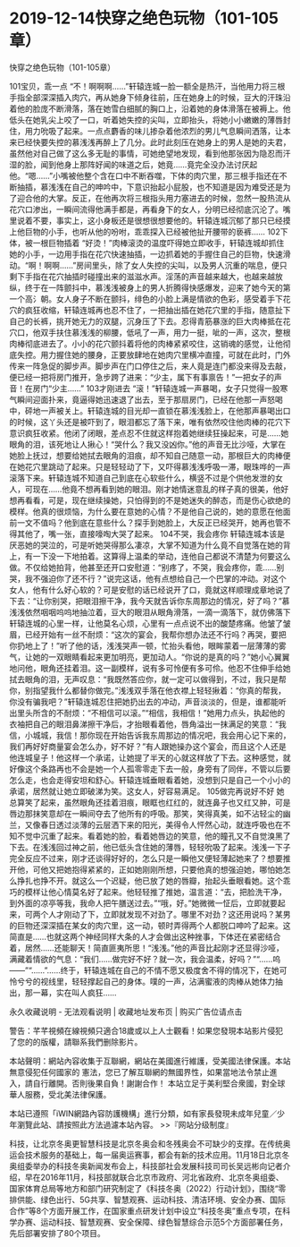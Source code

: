 # 2019-12-14快穿之绝色玩物（101-105章）



快穿之绝色玩物（101-105章）



101宝贝，乖一点   “不！啊啊啊……”轩辕连城一脸一额全是热汗，当他用力将三根手指全部深深插入肉穴，再从她身下倾身往前，压在她身上的时候，豆大的汗珠沿着他的脸庞不断滑落，落在她雪白细腻的胸口上，沿着她的身体滑落在被褥上。他低头在她乳尖上咬了一口，听着她失控的尖叫，立即抬头，将她小小嫩嫩的薄唇封住，用力吮吸了起来。一点点麝香的味儿掺杂着他浓烈的男儿气息瞬间洒落，让本来已经快要失控的慕浅浅再醉上了几分。此时此刻压在她身上的男人是她的夫君，虽然他对自己做了这么多无耻的事情，可她绝望地发现，看到他那张因为隐忍而汗湿的脸，闻到他身上那阵好闻的味道之后，她竟……竟完全没办法讨厌起他。“嗯……”小嘴被他整个含在口中不断吞噬，下体的肉穴里，那三根手指还在不断抽插，慕浅浅在自己的呻吟中，下意识抬起小屁股，也不知道是因为难受还是为了迎合他的大掌。反正，在他再次将三根指头用力塞进去的时候，忽然一股热流从花穴口渗出，一瞬间流得他满手都是，再看身下的女人，分明已经彻底沉沦了。嘴里说着不要，事实上，这小身板还是很想很想要他的。轩辕连城沉郁了那只已经摸上他巨物的小手，也听从他的吩咐，乖乖探入已经被他扯开腰带的亵裤…… 102下体，被一根巨物插着   “好烫！”肉棒滚烫的温度吓得她立即收手，轩辕连城却抓住她的小手，一边用手指在花穴快速抽插，一边抓着她的手握住自己的巨物，快速滑动。“啊！啊啊……”房间里头，除了女人失控的尖叫，以及男人沉重的喘息，便只剩下手指在花穴抽插时碰撞出来的滋滋水声。淫荡的声音越来越大，也越来越放纵，终于在一阵颤抖中，慕浅浅被身上的男人折腾得快感爆发，迎来了她今天的第一个高氵朝。女人身子不断在颤抖，绯色的小脸上满是情欲的色彩，感受着手下花穴的疯狂收缩，轩辕连城再也忍不住了，一把抽出插在她花穴里的手指，随意扯下自己的长裤，挑开她无力的双腿，沉身压了下去。忍得青筋暴涨的巨大肉棒抵在花穴口，他双手扶住慕浅浅的柳腰，低吼了一声，用力一挺，呲的一声，这次，整根肉棒彻底进去了。小小的花穴颤抖着将他的肉棒紧紧咬住，这销魂的感觉，让他彻底失控。用力握住她的腰身，正要放肆地在她肉穴里横冲直撞，可就在此时，门外传来一阵急促的脚步声。脚步声在门口停住之后，来人竟是连门都没来得及去敲，便已经一把将房门推开，急步跨了进来：“少主，属下有事禀告！”一把女子的声音！在房门“少主……” 103才刚进去   “滚！”轩辕连城一声暴喝，女子只觉得一股寒气瞬间迎面扑来，竟逼得她迅速退了出去，至于那扇房门，已经在他那一声怒喝中，砰地一声被关上。轩辕连城的目光却一直锁在慕浅浅脸上，在他那声暴喝出口的时候，这丫头还是被吓到了，眼泪都忘了落下来，唯有依然咬住他肉棒的花穴下意识疯狂收紧。他闭了闭眼，差点忍不住就这样抱着她继续狂操起来，可是……她眼角的泪，该死地让人揪心！“哭什么？我又没凶你。”他的声音无比沙哑，大掌在她脸上抚过，想要给她拭去眼角的泪痕，却不知自己随意一动，那根巨大的肉棒便在她花穴里跳动了起来。只是轻轻动了下，又吓得慕浅浅呼吸一滞，眼珠哗的一声滚落下来。轩辕连城不知道自己到底在心软些什么，横竖不过是个供他发泄的女人，可现在……他竟不想再看到她的眼泪。刚才她情迷意乱的样子真的很美，他好想再看看，可是，现在继续操她，只怕得到的不是她迷失的醉态，而是伤心欲绝的模样。他真的很烦恼，为什么要在意她的心情？不是他自己说的，她的意愿在他面前一文不值吗？他到底在意些什么？探手到她脸上，大反正已经哭开，她再也管不得其他了，嘴一张，直接嚎啕大哭了起来。 104不哭，我会疼你   轩辕连城本该是厌恶她的哭泣的，可是听她哭得那么凄凉，大掌不知道为什么竟不自觉落在她的背上，有一下没一下地拍着。这算得上温柔的举动，连他自己都说不清楚为何要这么做。不仅给她拍背，他甚至还开口安慰道：“别疼了，不哭，我会疼你，乖……别哭，我不强迫你了还不行？”说完这话，他有点想给自己一个巴掌的冲动。对这个女人，他有什么好心软的？可是安慰的话已经说开了口，竟就这样顺理成章地说了下去：“让你别哭，把眼泪擦干净，我今天就告诉你东周那边的情况，好了吗？”慕浅浅依然咽咽呜呜地抽泣着，豆大的眼泪从眼角滑落，一滴一滴落下，就仿佛落下轩辕连城的心里一样，让他莫名心烦，心里有一点点说不出的酸楚疼痛。他皱了皱眉，已经开始有一丝不耐烦：“这次的宴会，我帮你想办法还不行吗？再哭，要把你扔地上了！”听了他的话，浅浅哭声一顿，忙抬头看他，眼眸蒙着一层薄薄的雾气，让她的一双眼睛看起来更加明亮，更加动人。“你说的是真的吗？”她小心翼翼地问他，眼角还挂着泪。这一副模样，说有多可怜便有多可伶。他忍不住伸手给她拭去眼角的泪，无声叹息：“我既然答应你，就一定可以做得到，不过，我只是帮你，别指望我什么都替你做完。”浅浅双手落在他衣襟上轻轻揪着：“你真的帮我，你没有骗我吧？”轩辕连城忍住把她扔出去的冲动，声音淡淡的，但是，谁都能听出里头所含的不耐烦：“不相信可以滚。”“相信，我相信！”她用力点头，执起他的衣袖把自己的眼泪鼻涕擦干净后，才抬眼看着他，唇角溢出一抹满足的笑意：“我信，小城城，我信！那你现在开始告诉我东周那边的情况吧，我会用心记下来的，我们再好好商量宴会怎么办，好不好？”有人跟她操办这个宴会，而且这个人还是他连城皇子！他这样一个承诺，让她提了半天的心就这样放了下去。这种感觉，就好像这个条路再也不会是她一个人孤零零走下去一般，身旁有了同伴，不管以后要怎么走，也会走得安坦和舒心。轩辕连城垂眼看着她，没想到只是自己一个小小的承诺，居然就让她立即破涕为笑。这女人，好容易满足。 105做完再说好不好   她总算笑了起来，虽然眼角还挂着泪痕，眼眶也红红的，就连鼻子也又红又肿，可是唇边那抹笑意却在一瞬间夺去了他所有的呼吸。那笑，笑得真美，如不沾轻尘的幽兰，又像春日透过淡薄的云层洒下来的阳光，美得令人怦然心动，就连呼吸也在不知不觉中沉重了起来。看着她的脸，看着她唇边的笑意，他的瞳孔又不自觉溴黑了下去。在浅浅回过神之前，他已低头含住她的薄唇，轻轻吮吸了起来。浅浅一下子完全反应不过来，刚才还谈得好好的，怎么只是一瞬他又便轻薄起她来了？想要推开他，可他又把她抱得紧紧的，正如她刚刚所想，只要他真的想强迫她，哪怕她怎么挣扎也挣不开。就这么一个迟疑，他已放了她的唇瓣，抬起头垂眼看她。这个乖巧的模样让他心情莫名好了起来。他轻轻推了推她，温言道：“去，把脸洗干净，到外面的凉亭等我，我命人把午膳送过去。”“哦，好。”她微微一怔后，立即就要起来，可两个人才刚动了下，立即就发现不对劲了。哪里不对劲？这还用说吗？某男的巨物还深深插在某女的肉穴里，这一动，顿时弄得两个人都脱口呻吟了起来。这简直是……也就这两个神经同样大条的人才会做出这种挫事，下体还在紧密结合着，居然……还能聊天！简直匪夷所思！“浅浅。”他的声音比起刚才还显得沙哑，满藏着情欲的气息：“我们……做完好不好？就一次，我会温柔，好吗？”“……呜——”“……”……终于，轩辕连城在自己的不情不愿又极度舍不得的情况下，在她可怜兮兮的视线里，轻轻撑起自己的身体。噗的一声，沾满蜜液的肉棒从她体力抽出，那一幕，实在叫人疯狂……








永久收藏说明 - 无法观看说明 | 收藏地址发布页 | 购买广告位请点击


警告：芊芊視頻在線視頻只適合18歲或以上人士觀看！如果您發現本站影片侵犯了您的的版權，請聯系我們删除影片。


本站聲明：網站內容收集于互聯網，網站在美國進行維護，受美國法律保護。本站無意侵犯任何國家的
憲法，您已了解互聯網的無國界性，如果當地法令禁止進入，請自行離開。否則後果自負！謝謝合作！
本站立足于美利堅合衆國，對全球華人服務，受北美法律保護。


本站已遵照「iWIN網路內容防護機構」進行分類，如有家長發現未成年兒童／少年瀏覽此站、請按照此方法過濾本站內容。  >>『网站分级制度』




科技，让北京冬奥更智慧科技是北京冬奥会和冬残奥会不可缺少的支撑。在传统奥运会技术服务的基础上，每一届奥运赛事，都会有新的技术应用。11月18日北京冬奥组委举办的科技冬奥新闻发布会上，科技部社会发展科技司司长吴远彬向记者介绍，早在2016年11月，科技部就联合北京市政府、河北省政府、北京冬奥组委、国家体育总局等地方和部门研究制定了《科技冬奥（2022）行动计划》，围绕“零排供能、绿色出行、5G共享、智慧观赛、运动科技、清洁环境、安全办赛、国际合作”等8个方面开展工作，在国家重点研发计划中设立“科技冬奥”重点专项，在科学办赛、运动科技、智慧观赛、安全保障、绿色智慧综合示范5个方面部署任务，先后部署安排了80个项目。


